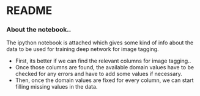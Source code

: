 # README #

### About the notebook.. ###

The ipython notebook is attached which gives some kind of info about the data to be used for training deep network for image tagging.

* First, its better if we can find the relevant columns for image tagging..
* Once those columns are found, the available domain values have to be checked for any errors and have to add some values if necessary.
* Then, once the domain values are fixed for every column, we can start filling missing values in the data.
